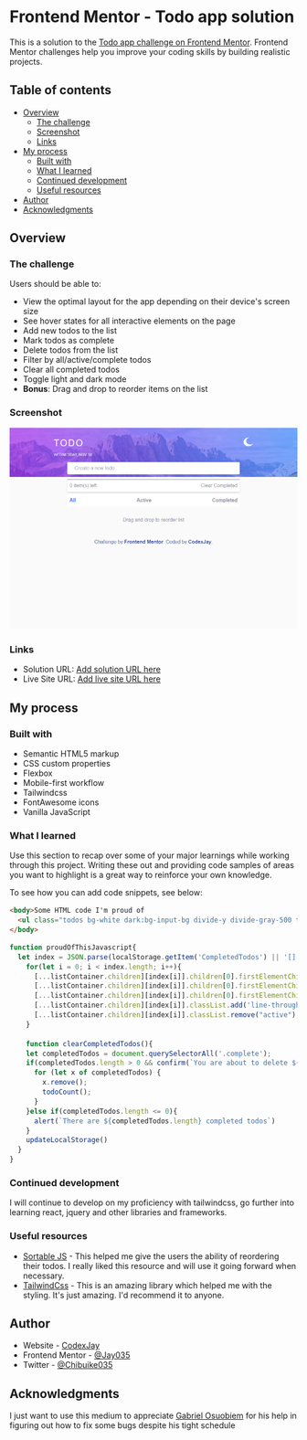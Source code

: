 # Frontend Mentor - Todo app solution

This is a solution to the [Todo app challenge on Frontend Mentor](https://www.frontendmentor.io/challenges/todo-app-Su1_KokOW). Frontend Mentor challenges help you improve your coding skills by building realistic projects. 

## Table of contents

- [Overview](#overview)
  - [The challenge](#the-challenge)
  - [Screenshot](#screenshot)
  - [Links](#links)
- [My process](#my-process)
  - [Built with](#built-with)
  - [What I learned](#what-i-learned)
  - [Continued development](#continued-development)
  - [Useful resources](#useful-resources)
- [Author](#author)
- [Acknowledgments](#acknowledgments)


## Overview

### The challenge

Users should be able to:

- View the optimal layout for the app depending on their device's screen size
- See hover states for all interactive elements on the page
- Add new todos to the list
- Mark todos as complete
- Delete todos from the list
- Filter by all/active/complete todos
- Clear all completed todos
- Toggle light and dark mode
- **Bonus**: Drag and drop to reorder items on the list

### Screenshot

![](./docs/images/screenshot.png)

### Links

- Solution URL: [Add solution URL here](https://your-solution-url.com)
- Live Site URL: [Add live site URL here](https://your-live-site-url.com)

## My process

### Built with

- Semantic HTML5 markup
- CSS custom properties
- Flexbox
- Mobile-first workflow
- Tailwindcss
- FontAwesome icons
- Vanilla JavaScript

### What I learned

Use this section to recap over some of your major learnings while working through this project. Writing these out and providing code samples of areas you want to highlight is a great way to reinforce your own knowledge.

To see how you can add code snippets, see below:

```html
<body>Some HTML code I'm proud of
  <ul class="todos bg-white dark:bg-input-bg divide-y divide-gray-500 text-listColor dark:text-textColor mt-4 rounded shadow-md select-none"></ul>
</body>
```
```js
function proudOfThisJavascript{
  let index = JSON.parse(localStorage.getItem('CompletedTodos') || '[]');
    for(let i = 0; i < index.length; i++){
      [...listContainer.children][index[i]].children[0].firstElementChild.setAttribute('checked','checked');
      [...listContainer.children][index[i]].children[0].firstElementChild.classList.add('dark:bg-current','border-current');
      [...listContainer.children][index[i]].children[0].firstElementChild.classList.remove('dark:bg-transparent', 'border-gray-300');
      [...listContainer.children][index[i]].classList.add('line-through', 'text-gray-400', 'complete');
      [...listContainer.children][index[i]].classList.remove("active");
    }

    function clearCompletedTodos(){
    let completedTodos = document.querySelectorAll('.complete');
    if(completedTodos.length > 0 && confirm(`You are about to delete ${completedTodos.length} task(s).`)){
      for (let x of completedTodos) {
        x.remove();
        todoCount();
      }
    }else if(completedTodos.length <= 0){
      alert(`There are ${completedTodos.length} completed todos`)
    }
    updateLocalStorage()
  }
}
```

### Continued development

I will continue to develop on my proficiency with tailwindcss, go further into learning react, jquery and other libraries and frameworks.

### Useful resources

- [Sortable JS](https://cdn.jsdelivr.net/npm/sortablejs@latest/Sortable.min.js) - This helped me give the users the ability of reordering their todos. I really liked this resource and will use it going forward when necessary.
- [TailwindCss](https://www.tailwindcss.com) - This is an amazing library which helped me with the styling. It's just amazing. I'd recommend it to anyone.


## Author

- Website - [CodexJay](https://jay035.github.io/PORTFOLIO/)
- Frontend Mentor - [@Jay035](https://www.frontendmentor.io/profile/Jay035)
- Twitter - [@Chibuike035](https://www.twitter.com/Chibuike035)

## Acknowledgments

I just want to use this medium to appreciate [Gabriel Osuobiem](https://github.com/osuobiem) for his help in figuring out how to fix some bugs despite his tight schedule

